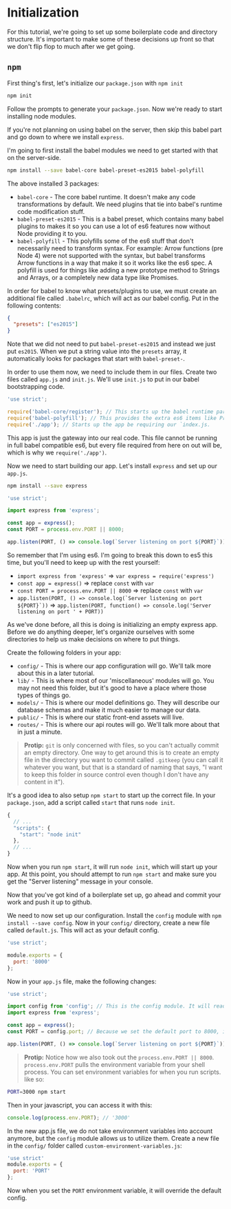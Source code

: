 # Initialization

For this tutorial, we're going to set up some boilerplate code and directory
structure. It's important to make some of these decisions up front so that we
don't flip flop to much after we get going.

## `npm`

First thing's first, let's initialize our `package.json` with `npm init`

```sh
npm init
```

Follow the prompts to generate your `package.json`. Now we're ready to start
installing node modules.

If you're not planning on using babel on the server, then skip this babel
part and go down to where we install `express`.

I'm going to first install the babel modules we need to get started with that
on the server-side.

```sh
npm install --save babel-core babel-preset-es2015 babel-polyfill
```

The above installed 3 packages:

* `babel-core` - The core babel runtime. It doesn't make any code
  transformations by default. We need plugins that tie into babel's runtime
  code modification stuff.
* `babel-preset-es2015` - This is a babel preset, which contains many babel
  plugins to makes it so you can use a lot of es6 features now without Node
  providing it to you.
* `babel-polyfill` - This polyfills some of the es6 stuff that don't
  necessarily need to transform syntax. For example: Arrow functions (pre
  Node 4) were not supported with the syntax, but babel transforms Arrow
  functions in a way that make it so it works like the es6 spec. A polyfill
  is used for things like adding a new prototype method to Strings and Arrays,
  or a completely new data type like Promises.

In order for babel to know what presets/plugins to use, we must create an
additional file called `.babelrc`, which will act as our babel config. Put in
the following contents:

```json
{
  "presets": ["es2015"]
}
```

Note that we did not need to put `babel-preset-es2015` and instead we just put
`es2015`. When we put a string value into the `presets` array, it automatically
looks for packages that start with `babel-preset-`.

In order to use them now, we need to include them in our files. Create two
files called `app.js` and `init.js`. We'll use `init.js` to put in our babel
bootstrapping code.

```js
'use strict';

require('babel-core/register'); // This starts up the babel runtime parser
require('babel-polyfill'); // This provides the extra es6 items like Promises and Array methods
require('./app'); // Starts up the app be requiring our `index.js.

```

This app is just the gateway into our real code. This file cannot be running in
full babel compatible es6, but every file required from here on out will be,
which is why we `require('./app')`.

Now we need to start building our app. Let's install `express` and set up our
`app.js`.

```sh
npm install --save express
```

```js
'use strict';

import express from 'express';

const app = express();
const PORT = process.env.PORT || 8000;

app.listen(PORT, () => console.log(`Server listening on port ${PORT}`));

```

So remember that I'm using es6. I'm going to break this down to es5 this time,
but you'll need to keep up with the rest yourself:

* `import express from 'express'` => `var express = require('express')`
* `const app = express()` => replace `const` with `var`
* `const PORT = process.env.PORT || 8000` => replace `const` with `var`
* ``app.listen(PORT, () => console.log(`Server listening on port ${PORT}`))`` =>
  `app.listen(PORT, function() => console.log('Server listening on port ' + PORT))`

As we've done before, all this is doing is initializing an empty express app.
Before we do anything deeper, let's organize ourselves with some directories to
help us make decisions on where to put things.

Create the following folders in your app:

* `config/` - This is where our app configuration will go. We'll talk more about
  this in a later tutorial.
* `lib/` - This is where most of our 'miscellaneous' modules will go. You may
  not need this folder, but it's good to have a place where those types of
  things go.
* `models/` - This is where our model definitions go. They will describe our
  database schemas and make it much easier to manage our data.
* `public/` - This is where our static front-end assets will live.
* `routes/` - This is where our api routes will go. We'll talk more about that
  in just a minute.

> **Protip:** `git` is only concerned with files, so you can't actually commit
  an empty directory. One way to get around this is to create an empty file in
  the directory you want to commit called `.gitkeep` (you can call it whatever
  you want, but that is a standard of naming that says, "I want to keep this
  folder in source control even though I don't have any content in it").

It's a good idea to also setup `npm start` to start up the correct file. In your
`package.json`, add a script called `start` that runs `node init`.

```js
{
  // ...
  "scripts": {
    "start": "node init"
  },
  // ...
}
```

Now when you run `npm start`, it will run `node init`, which will start up your
app. At this point, you should attempt to run `npm start` and make sure you get
the "Server listening" message in your console.

Now that you've got kind of a boilerplate set up, go ahead and commit your work
and push it up to github.

We need to now set up our configuration. Install the `config` module with
`npm install --save config`. Now in your `config/` directory, create a new file
called `default.js`. This will act as your default config.

```js
'use strict';

module.exports = {
  port: '8000'
};

```

Now in your `app.js` file, make the following changes:

```js
'use strict';

import config from 'config'; // This is the config module. It will read your `config/default.js`
import express from 'express';

const app = express();
const PORT = config.port; // Because we set the default port to 8000, it will pull in `8000`

app.listen(PORT, () => console.log(`Server listening on port ${PORT}`));

```

> **Protip:** Notice how we also took out the `process.env.PORT || 8000`.
`process.env.PORT` pulls the environment variable from your shell process. You
can set environment variables for when you run scripts. like so:
```sh
PORT=3000 npm start
```
Then in your javascript, you can access it with this:
```js
console.log(process.env.PORT); // '3000'
```
In the new app.js file, we do not take environment variables into account
anymore, but the `config` module allows us to utilize them. Create a new file
in the `config/` folder called `custom-environment-variables.js`:
```js
'use strict'
module.exports = {
  port: 'PORT'
};
```
Now when you set the `PORT` environment variable, it will override the default
config.
